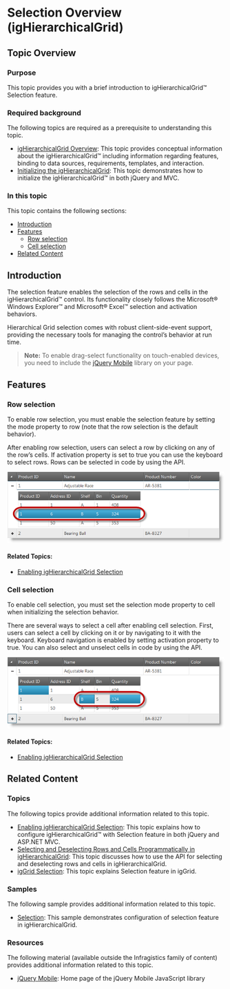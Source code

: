 ﻿<!--
|metadata|
{
    "fileName": "jquery-ighierarchical-grid-selection-overview",
    "controlName": "igHierarchicalGrid",
    "tags": []
}
|metadata|
-->

# Selection Overview (igHierarchicalGrid)

## Topic Overview
### Purpose

This topic provides you with a brief introduction to igHierarchicalGrid™ Selection feature.

### Required background

The following topics are required as a prerequisite to understanding this topic.

- [igHierarchicalGrid Overview](igHierarchicalGrid-Overview.html): This topic provides conceptual information about the igHierarchicalGrid™ including information regarding features, binding to data sources, requirements, templates, and interaction.
- [Initializing the igHierarchicalGrid](igHierarchicalGrid-Initializing.html): This topic demonstrates how to initialize the igHierarchicalGrid™ in both jQuery and MVC.

### In this topic

This topic contains the following sections:

-   [Introduction](#introduction)
-   [Features](#features)
    -   [Row selection](#row-selection)
    -   [Cell selection](#cell-selection)
-   [Related Content](#related-content)

## <a id="introduction"></a> Introduction

The selection feature enables the selection of the rows and cells in the igHierarchicalGrid™ control. Its functionality closely follows the Microsoft® Windows Explorer™ and Microsoft® Excel™ selection and activation behaviors.

Hierarchical Grid selection comes with robust client-side-event support, providing the necessary tools for managing the control’s behavior at run time.

> **Note:** To enable drag-select functionality on touch-enabled devices, you need to include the [jQuery Mobile](http://jquerymobile.com/) library on your page.

## <a id="features"></a> Features

### <a id="row-selection"></a> Row selection

To enable row selection, you must enable the selection feature by setting the mode property to row (note that the row selection is the default behavior).

After enabling row selection, users can select a row by clicking on any of the row’s cells. If activation property is set to true you can use the keyboard to select rows. Rows can be selected in code by using the API.

![](images/igHierarchicalGrid_Selection_Overview_1.png)

#### Related Topics:

-   [Enabling igHierarchicalGrid Selection](jQuery-igHierarchical-Grid-Features-Selection-Enabling-igHierarchical-Grid-Selection.html)

### <a id="cell-selection"></a> Cell selection

To enable cell selection, you must set the selection mode property to cell when initializing the selection behavior.

There are several ways to select a cell after enabling cell selection. First, users can select a cell by clicking on it or by navigating to it with the keyboard. Keyboard navigation is enabled by setting activation property to true. You can also select and unselect cells in code by using the API.

![](images/igHierarchicalGrid_Selection_Overview_2.png)

#### Related Topics:

-   [Enabling igHierarchicalGrid Selection](jQuery-igHierarchical-Grid-Features-Selection-Enabling-igHierarchical-Grid-Selection.html)

## <a id="related-content"></a> Related Content
### Topics

The following topics provide additional information related to this topic.

- [Enabling igHierarchicalGrid Selection](jQuery-igHierarchical-Grid-Features-Selection-Enabling-igHierarchical-Grid-Selection.html): This topic explains how to configure igHierarchicalGrid™ with Selection feature in both jQuery and ASP.NET MVC.
- [Selecting and Deselecting Rows and Cells Programmatically in igHierarchicalGrid](jQuery-igHierarchical-Grid-Selecting-and-Deselecting-Rows-and-Cell-Programmatically-in-igHierarchicalGrid.html): This topic discusses how to use the API for selecting and deselecting rows and cells in igHierarchicalGrid.
- [igGrid Selection](igGrid-Selection-Overview.html): This topic explains Selection feature in igGrid.

### Samples

The following sample provides additional information related to this topic.

- [Selection](%%SamplesUrl%%/hierarchical-grid/selection-rowselectors): This sample demonstrates configuration of selection feature in igHierarchicalGrid.

### Resources

The following material (available outside the Infragistics family of content) provides additional information related to this topic.

- [jQuery Mobile](http://jquerymobile.com): Home page of the jQuery Mobile JavaScript library